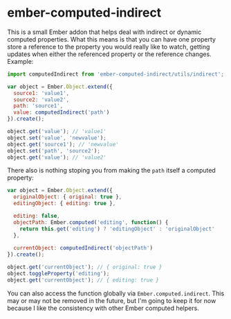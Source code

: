 # ember-computed-indirect

This is a small Ember addon that helps deal with indirect or dynamic computed properties. What this means
is that you can have one property store a reference to the property you would really like to watch,
getting updates when either the referenced property or the reference changes. Example:
 
```js
import computedIndirect from 'ember-computed-indirect/utils/indirect';

var object = Ember.Object.extend({
  source1: 'value1',
  source2: 'value2',
  path: 'source1',
  value: computedIndirect('path')
}).create();

object.get('value'); // 'value1'
object.set('value', 'newvalue');
object.get('source1'); // 'newvalue'
object.set('path', 'source2');
object.get('value'); // 'value2'
```

There also is nothing stoping you from making the `path` itself a computed property:

```js
var object = Ember.Object.extend({
  originalObject: { original: true },
  editingObject: { editing: true },

  editing: false,
  objectPath: Ember.computed('editing', function() {
    return this.get('editing') ? 'editingObject' : 'originalObject'
  },
  
  currentObject: computedIndirect('objectPath')
}).create();

object.get('currentObject'); // { original: true }
object.toggleProperty('editing');
object.get('currentObject'); // { editing: true }
```


You can also access the function globally via `Ember.computed.indirect`. This may or may not be removed in the future,
but I'm going to keep it for now because I like the consistency with other Ember computed helpers.

